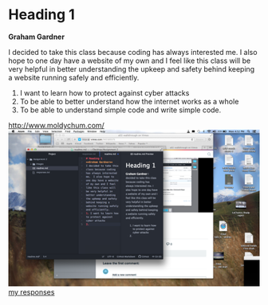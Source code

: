 # Heading 1
**Graham Gardner**

I decided to take this class because coding has always interested me.  I also hope to one day have a website of my own and I feel like this class will be very helpful in better understanding the upkeep and safety behind keeping a website running safely and efficiently.
  
1. I want to learn how to protect against cyber attacks
2. To be able to better understand how the internet works as a whole
3. To be able to understand simple code and write simple code.

http://www.moldychum.com/
![screenshot](https://github.com/GG-96/web-dev-hw/blob/master/Assignment%202/Images/Screen%20Shot%202019-09-09%20at%204.52.19%20PM.png)
[my responses](./responses.txt) 


